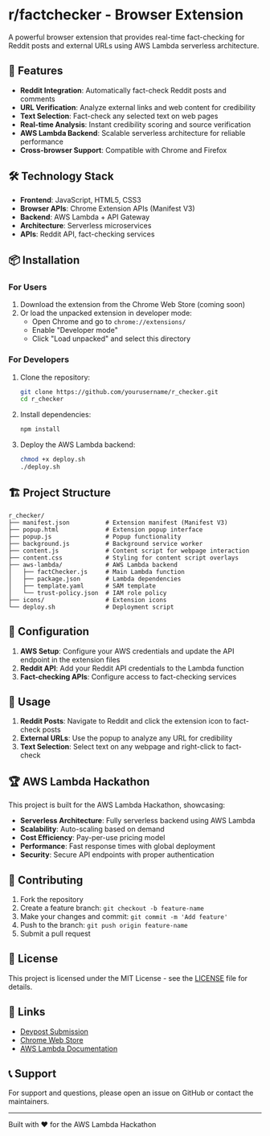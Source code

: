 # r/factchecker - Browser Extension

A powerful browser extension that provides real-time fact-checking for Reddit posts and external URLs using AWS Lambda serverless architecture.

## 🚀 Features

- **Reddit Integration**: Automatically fact-check Reddit posts and comments
- **URL Verification**: Analyze external links and web content for credibility
- **Text Selection**: Fact-check any selected text on web pages
- **Real-time Analysis**: Instant credibility scoring and source verification
- **AWS Lambda Backend**: Scalable serverless architecture for reliable performance
- **Cross-browser Support**: Compatible with Chrome and Firefox

## 🛠️ Technology Stack

- **Frontend**: JavaScript, HTML5, CSS3
- **Browser APIs**: Chrome Extension APIs (Manifest V3)
- **Backend**: AWS Lambda + API Gateway
- **Architecture**: Serverless microservices
- **APIs**: Reddit API, fact-checking services

## 📦 Installation

### For Users

1. Download the extension from the Chrome Web Store (coming soon)
2. Or load the unpacked extension in developer mode:
   - Open Chrome and go to `chrome://extensions/`
   - Enable "Developer mode"
   - Click "Load unpacked" and select this directory

### For Developers

1. Clone the repository:
   ```bash
   git clone https://github.com/yourusername/r_checker.git
   cd r_checker
   ```

2. Install dependencies:
   ```bash
   npm install
   ```

3. Deploy the AWS Lambda backend:
   ```bash
   chmod +x deploy.sh
   ./deploy.sh
   ```

## 🏗️ Project Structure

```
r_checker/
├── manifest.json          # Extension manifest (Manifest V3)
├── popup.html             # Extension popup interface
├── popup.js               # Popup functionality
├── background.js          # Background service worker
├── content.js             # Content script for webpage interaction
├── content.css            # Styling for content script overlays
├── aws-lambda/            # AWS Lambda backend
│   ├── factChecker.js     # Main Lambda function
│   ├── package.json       # Lambda dependencies
│   ├── template.yaml      # SAM template
│   └── trust-policy.json  # IAM role policy
├── icons/                 # Extension icons
└── deploy.sh              # Deployment script
```

## 🔧 Configuration

1. **AWS Setup**: Configure your AWS credentials and update the API endpoint in the extension files
2. **Reddit API**: Add your Reddit API credentials to the Lambda function
3. **Fact-checking APIs**: Configure access to fact-checking services

## 🎯 Usage

1. **Reddit Posts**: Navigate to Reddit and click the extension icon to fact-check posts
2. **External URLs**: Use the popup to analyze any URL for credibility
3. **Text Selection**: Select text on any webpage and right-click to fact-check

## 🏆 AWS Lambda Hackathon

This project is built for the AWS Lambda Hackathon, showcasing:

- **Serverless Architecture**: Fully serverless backend using AWS Lambda
- **Scalability**: Auto-scaling based on demand
- **Cost Efficiency**: Pay-per-use pricing model
- **Performance**: Fast response times with global deployment
- **Security**: Secure API endpoints with proper authentication

## 🤝 Contributing

1. Fork the repository
2. Create a feature branch: `git checkout -b feature-name`
3. Make your changes and commit: `git commit -m 'Add feature'`
4. Push to the branch: `git push origin feature-name`
5. Submit a pull request

## 📄 License

This project is licensed under the MIT License - see the [LICENSE](LICENSE) file for details.

## 🔗 Links

- [Devpost Submission](link-to-devpost)
- [Chrome Web Store](link-to-chrome-store)
- [AWS Lambda Documentation](https://docs.aws.amazon.com/lambda/)

## 📞 Support

For support and questions, please open an issue on GitHub or contact the maintainers.

---

Built with ❤️ for the AWS Lambda Hackathon
